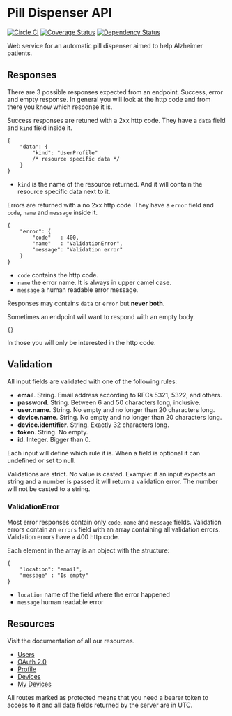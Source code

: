 # Pill Dispenser API

[![Circle CI](https://circleci.com/gh/gaastonsr/pill-dispenser.svg?style=shield)](https://circleci.com/gh/gaastonsr/pill-dispenser)
[![Coverage Status](https://img.shields.io/coveralls/gaastonsr/pill-dispenser.svg)](https://coveralls.io/r/gaastonsr/pill-dispenser)
[![Dependency Status](https://gemnasium.com/gaastonsr/pill-dispenser.svg)](https://gemnasium.com/gaastonsr/pill-dispenser)

Web service for an automatic pill dispenser aimed to help Alzheimer patients.

## Responses

There are 3 possible responses expected from an endpoint. Success, error and empty response. In general you will look at the http code and from there you know which response it is.

Success responses are retuned with a 2xx http code. They have a `data` field and `kind` field inside it.

```
{
    "data": {
        "kind": "UserProfile"
        /* resource specific data */
    }
}
```

- `kind` is the name of the resource returned. And it will contain the resource specific data next to it.

Errors are returned with a no 2xx http code. They have a `error` field and `code`, `name` and `message` inside it.

```
{
    "error": {
        "code"   : 400,
        "name"   : "ValidationError",
        "message": "Validation error"
    }
}
```

- `code` contains the http code.
- `name` the error name. It is always in upper camel case.
- `message` a human readable error message.

Responses may contains `data` or `error` but **never both**.

Sometimes an endpoint will want to respond with an empty body.

```
{}
```

In those you will only be interested in the http code.

## Validation

All input fields are validated with one of the following rules:

- **email**. String. Email address according to RFCs 5321, 5322, and others.
- **password**. String. Between 6 and 50 characters long, inclusive.
- **user.name**. String. No empty and no longer than 20 characters long.
- **device.name**. String. No empty and no longer than 20 characters long.
- **device.identifier**. String. Exactly 32 characters long.
- **token**. String. No empty.
- **id**. Integer. Bigger than 0.

Each input will define which rule it is. When a field is optional it can undefined or set to null.

Validations are strict. No value is casted. Example: if an input expects an string and a number is passed it will return a validation error. The number will not be casted to a string.

### ValidationError

Most error responses contain only `code`, `name` and `message` fields. Validation errors contain an `errors` field with an array containing all validation errors. Validation errors have a 400 http code.

Each element in the array is an object with the structure:

```
{
    "location": "email",
    "message" : "Is empty"
}
```

- `location` name of the field where the error happened
- `message` human readable error

## Resources

Visit the documentation of all our resources.

- [Users](docs/Users.md)
- [OAuth 2.0](docs/OAuth-2.0.md)
- [Profile](docs/Profile.md)
- [Devices](docs/Devices.md)
- [My Devices](docs/My-Devices.md)

All routes marked as protected means that you need a bearer token to access to it and all date fields returned by the server are in UTC.

